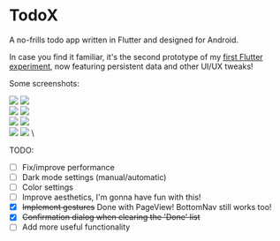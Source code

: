 # TodoX

A no-frills todo app written in Flutter and designed for Android.

In case you find it familiar, it's the second prototype of my [first Flutter experiment](https://github.com/rdivanji/flutter_todo), now featuring persistent data and other UI/UX tweaks!

Some screenshots: 

  ![](https://imgur.com/4CVi7mX.png) ![](https://imgur.com/5B7X3nr.png) \
  ![](https://imgur.com/bZG4pgN.png) ![](https://imgur.com/bpKYoLj.png) \
  ![](https://imgur.com/tdzGGP1.png) ![](https://imgur.com/RHZqdaQ.png) \
  ![](https://imgur.com/eMZspdH.png) ![](https://imgur.com/K6GMCNc.png) \

TODO:  
  - [ ] Fix/improve performance
  - [ ] Dark mode settings (manual/automatic)
  - [ ] Color settings
  - [ ] Improve aesthetics, I'm gonna have fun with this!
  - [x] ~~Implement gestures~~ Done with PageView! BottomNav still works too!
  - [x] ~~Confirmation dialog when clearing the 'Done' list~~
  - [ ] Add more useful functionality
